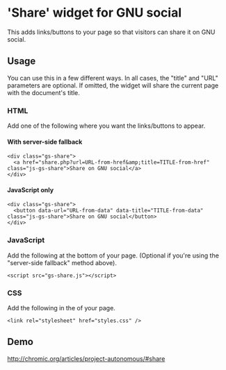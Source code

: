 # 'Share' widget for GNU social

This adds links/buttons to your page so that visitors can share it on
GNU social.

## Usage

You can use this in a few different ways. In all cases, the "title"
and "URL" parameters are optional. If omitted, the widget will share
the current page with the document's title.

### HTML

Add one of the following where you want the links/buttons to appear.

#### With server-side fallback

    <div class="gs-share">
      <a href="share.php?url=URL-from-href&amp;title=TITLE-from-href" class="js-gs-share">Share on GNU social</a>
    </div>

#### JavaScript only

    <div class="gs-share">
      <button data-url="URL-from-data" data-title="TITLE-from-data" class="js-gs-share">Share on GNU social</button>
    </div>

### JavaScript

Add the following at the bottom of your page.
(Optional if you're using the "server-side fallback" method above).

    <script src="gs-share.js"></script>

### CSS

Add the following in the <head> of your page.

    <link rel="stylesheet" href="styles.css" />

## Demo

http://chromic.org/articles/project-autonomous/#share